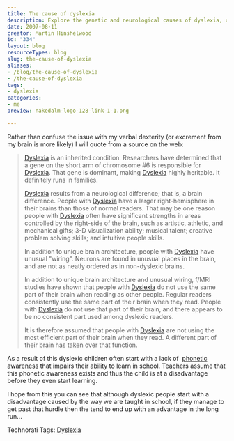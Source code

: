 ```yaml
---
title: The cause of dyslexia
description: Explore the genetic and neurological causes of dyslexia, uncovering its unique brain architecture and the strengths it can foster in individuals.
date: 2007-08-11
creator: Martin Hinshelwood
id: "334"
layout: blog
resourceTypes: blog
slug: the-cause-of-dyslexia
aliases:
- /blog/the-cause-of-dyslexia
- /the-cause-of-dyslexia
tags:
- dyslexia
categories:
- me
preview: nakedalm-logo-128-link-1-1.png

---
```

Rather than confuse the issue with my verbal dexterity (or excrement from my brain is more likely) I will quote from a source on the web:

> [Dyslexia](http://www.dyslexia.tv/freethinkersu/dyslexic_dictionary.htm "Multi-dimensional FreeThinking") is an inherited condition. Researchers have determined that a gene on the short arm of chromosome #6 is responsible for [Dyslexia](http://www.dyslexia.tv/freethinkersu/dyslexic_dictionary.htm "Multi-dimensional FreeThinking"). That gene is dominant, making [Dyslexia](http://www.dyslexia.tv/freethinkersu/dyslexic_dictionary.htm "Multi-dimensional FreeThinking") highly heritable. It definitely runs in families.
>
> [Dyslexia](http://www.dyslexia.tv/freethinkersu/dyslexic_dictionary.htm "Multi-dimensional FreeThinking") results from a neurological difference; that is, a brain difference. People with [Dyslexia](http://www.dyslexia.tv/freethinkersu/dyslexic_dictionary.htm "Multi-dimensional FreeThinking") have a larger right-hemisphere in their brains than those of normal readers. That may be one reason people with [Dyslexia](http://www.dyslexia.tv/freethinkersu/dyslexic_dictionary.htm "Multi-dimensional FreeThinking") often have significant strengths in areas controlled by the right-side of the brain, such as artistic, athletic, and mechanical gifts; 3-D visualization ability; musical talent; creative problem solving skills; and intuitive people skills.
>
> In addition to unique brain architecture, people with [Dyslexia](http://www.dyslexia.tv/freethinkersu/dyslexic_dictionary.htm "Multi-dimensional FreeThinking") have unusual "wiring". Neurons are found in unusual places in the brain, and are not as neatly ordered as in non-dyslexic brains.
>
> In addition to unique brain architecture and unusual wiring, f/MRI studies have shown that people with [Dyslexia](http://www.dyslexia.tv/freethinkersu/dyslexic_dictionary.htm "Multi-dimensional FreeThinking") do not use the same part of their brain when reading as other people. Regular readers consistently use the same part of their brain when they read. People with [Dyslexia](http://www.dyslexia.tv/freethinkersu/dyslexic_dictionary.htm "Multi-dimensional FreeThinking") do not use that part of their brain, and there appears to be no consistent part used among dyslexic readers.
>
> It is therefore assumed that people with [Dyslexia](http://www.dyslexia.tv/freethinkersu/dyslexic_dictionary.htm "Multi-dimensional FreeThinking") are not using the most efficient part of their brain when they read. A different part of their brain has taken over that function.

As a result of this dyslexic children often start with a lack of  [phonetic awareness](http://www.dys-add.com/define.html#Phonemic) that impairs their ability to learn in school. Teachers assume that this phonetic awareness exists and thus the child is at a disadvantage before they even start learning.

I hope from this you can see that although dyslexic people start with a disadvantage caused by the way we are taught in school, if they manage to get past that hurdle then the tend to end up with an advantage in the long run...

Technorati Tags: [Dyslexia](http://technorati.com/tags/Dyslexia)
